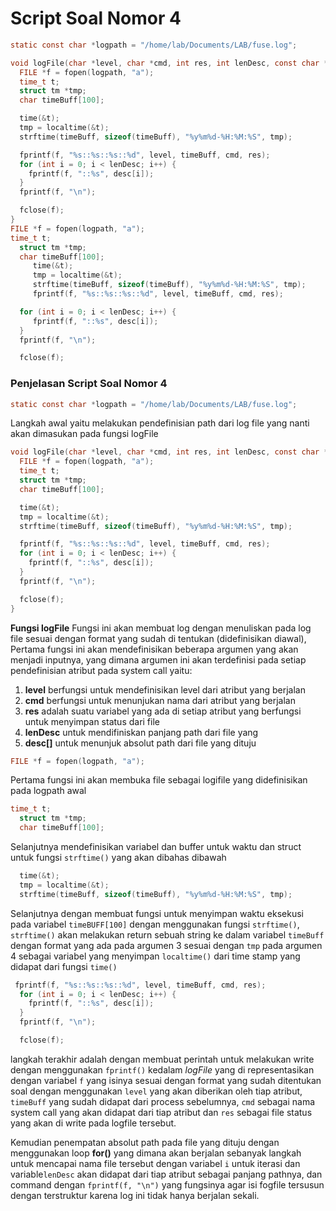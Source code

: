 # Script Soal Nomor 4
```c
static const char *logpath = "/home/lab/Documents/LAB/fuse.log";

void logFile(char *level, char *cmd, int res, int lenDesc, const char *desc[]) {
  FILE *f = fopen(logpath, "a");
  time_t t;
  struct tm *tmp;
  char timeBuff[100];

  time(&t);
  tmp = localtime(&t);
  strftime(timeBuff, sizeof(timeBuff), "%y%m%d-%H:%M:%S", tmp);

  fprintf(f, "%s::%s::%s::%d", level, timeBuff, cmd, res);
  for (int i = 0; i < lenDesc; i++) {
    fprintf(f, "::%s", desc[i]);
  }
  fprintf(f, "\n");

  fclose(f);
}
FILE *f = fopen(logpath, "a");
time_t t;
  struct tm *tmp;
  char timeBuff[100];
     time(&t);
     tmp = localtime(&t);
     strftime(timeBuff, sizeof(timeBuff), "%y%m%d-%H:%M:%S", tmp);
     fprintf(f, "%s::%s::%s::%d", level, timeBuff, cmd, res);

  for (int i = 0; i < lenDesc; i++) {
     fprintf(f, "::%s", desc[i]);
  }
  fprintf(f, "\n");

  fclose(f);
```
### Penjelasan Script Soal Nomor 4
```c
static const char *logpath = "/home/lab/Documents/LAB/fuse.log";
```

Langkah awal yaitu melakukan pendefinisian path dari log file yang nanti akan dimasukan pada fungsi logFile

```c
void logFile(char *level, char *cmd, int res, int lenDesc, const char *desc[]) {
  FILE *f = fopen(logpath, "a");
  time_t t;
  struct tm *tmp;
  char timeBuff[100];

  time(&t);
  tmp = localtime(&t);
  strftime(timeBuff, sizeof(timeBuff), "%y%m%d-%H:%M:%S", tmp);

  fprintf(f, "%s::%s::%s::%d", level, timeBuff, cmd, res);
  for (int i = 0; i < lenDesc; i++) {
    fprintf(f, "::%s", desc[i]);
  }
  fprintf(f, "\n");

  fclose(f);
}
```
**Fungsi logFile**
Fungsi ini akan membuat log dengan menuliskan pada log file sesuai dengan format yang sudah di tentukan (didefinisikan diawal), Pertama fungsi ini akan mendefinisikan beberapa argumen yang akan menjadi inputnya, yang dimana argumen ini akan terdefinisi pada setiap pendefinisian atribut pada system call yaitu:

 1. **level**  berfungsi untuk mendefinisikan level dari atribut yang berjalan
 2. **cmd**  berfungsi untuk menunjukan nama dari atribut yang berjalan
 3. **res** adalah suatu variabel yang ada di setiap atribut yang berfungsi untuk menyimpan status dari file
 4. **lenDesc** untuk mendifiniskan panjang path dari file yang
 5. **desc[]** untuk menunjuk absolut path dari file yang dituju

```c
FILE *f = fopen(logpath, "a");
```
Pertama fungsi ini akan membuka file sebagai logifile yang didefinisikan pada logpath awal  
```c
time_t t;
  struct tm *tmp;
  char timeBuff[100];
```
Selanjutnya mendefinisikan variabel dan buffer untuk waktu dan struct untuk fungsi `strftime()` yang akan dibahas dibawah

```c
  time(&t);
  tmp = localtime(&t);
  strftime(timeBuff, sizeof(timeBuff), "%y%m%d-%H:%M:%S", tmp);
```
Selanjutnya dengan membuat fungsi untuk menyimpan waktu eksekusi pada variabel `timeBUFF[100]` dengan  menggunakan fungsi `strftime()`, `strftime()`
akan melakukan return sebuah string ke dalam variabel `timeBuff` dengan format yang ada pada argumen 3 sesuai dengan `tmp` pada argumen 4 sebagai  variabel yang menyimpan `localtime()` dari time stamp yang didapat dari fungsi `time()`
```c
 fprintf(f, "%s::%s::%s::%d", level, timeBuff, cmd, res);
  for (int i = 0; i < lenDesc; i++) {
    fprintf(f, "::%s", desc[i]);
  }
  fprintf(f, "\n");

  fclose(f);
```

langkah terakhir adalah dengan membuat perintah untuk melakukan write dengan menggunakan `fprintf()` kedalam *logFile* yang di representasikan dengan variabel `f` yang isinya sesuai dengan format yang sudah ditentukan soal dengan menggunakan `level` yang akan diberikan oleh tiap
atribut, `timeBuff` yang sudah didapat dari process sebelumnya, `cmd` sebagai nama system call yang akan didapat dari tiap atribut dan `res` sebagai file status yang akan di write pada logfile tersebut.

Kemudian penempatan absolut path pada file yang dituju dengan menggunakan loop **for()**  yang dimana akan berjalan sebanyak langkah untuk mencapai nama file tersebut dengan variabel `i` untuk iterasi  dan variable`lenDesc` akan didapat dari tiap atribut sebagai panjang pathnya, dan command dengan `fprintf(f, "\n")`  yang fungsinya agar isi fogfile tersusun dengan terstruktur karena log ini tidak hanya berjalan sekali.

